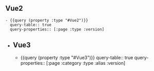 ## Vue2
	- {{query (property :type "#Vue2")}}
	  query-table:: true
	  query-properties:: [:page :type :version]
- ## Vue3
	- {{query (property :type "#Vue3")}}
	  query-table:: true
	  query-properties:: [:page :category :type :alias :version]